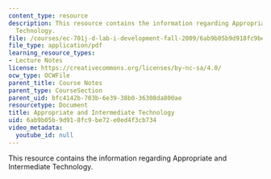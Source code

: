 ```yaml
---
content_type: resource
description: This resource contains the information regarding Appropriate and Intermediate
  Technology.
file: /courses/ec-701j-d-lab-i-development-fall-2009/6ab9b05b9d918fc9be72e0ed4f3cb734_MITEC_701JF09_lec04_notes.pdf
file_type: application/pdf
learning_resource_types:
- Lecture Notes
license: https://creativecommons.org/licenses/by-nc-sa/4.0/
ocw_type: OCWFile
parent_title: Course Notes
parent_type: CourseSection
parent_uid: bfc4142b-703b-6e39-38b0-36308da800ae
resourcetype: Document
title: Appropriate and Intermediate Technology
uid: 6ab9b05b-9d91-8fc9-be72-e0ed4f3cb734
video_metadata:
  youtube_id: null
---
```

This resource contains the information regarding Appropriate and Intermediate Technology.